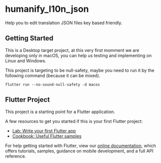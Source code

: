 # humanify_l10n_json

Help you to edit translation JSON files key based friendly.

## Getting Started

This is a Desktop target project, at this very first momment we are developing
only in macOS, you can help us testing and implementing on Linux and Windows.

This project is targeting to be null-safety, maybe you need to run it by the
following command (because it can be mixed).

```flutter run --no-sound-null-safety -d macos```

## Flutter Project

This project is a starting point for a Flutter application.

A few resources to get you started if this is your first Flutter project:

- [Lab: Write your first Flutter app](https://flutter.dev/docs/get-started/codelab)
- [Cookbook: Useful Flutter samples](https://flutter.dev/docs/cookbook)

For help getting started with Flutter, view our
[online documentation](https://flutter.dev/docs), which offers tutorials,
samples, guidance on mobile development, and a full API reference.
